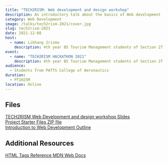 ```yaml
---
title: "TECH2RISM: Web development and design workshop"
description: An introductory talk about the basics of Web development
category: Web Development
image: /talks/tech2rism-2021/cover.jpg
slug: tech2rism-2021
date: 2021-12-08
host:
  - name: Likhang 2rismo
    description: 4th year BS Tourism Management students of Section 2T from PATTS College of Aeronautics
event: 
  - name: "TECH2RISM HACKATHON 2021"
    description: 4th year BS Tourism Management students of Section 2T from PATTS College of Aeronautics
audience:
  - Students from PATTS College of Aeronautics
duration:
  - PT1H25M
location: Online
---
```


## Files

<a href="https://francisrubio.netlify.app/speaking/tech2rism-web-dev-workshop/slides" class="file-button" target="_blank" rel="noopener noreferer nofollow">
  <div class="file__image">
    <img src="/assets/images/mimes/x-office-presentation.svg" alt="">
  </div>
  <div class="stack">
    <span class="weight-bold">TECH2RISM Web Development and design workshop</span>
    <span class="fg--accent">Slides</span>
  </div>
</a>

<a href="/assets/files/tech2rism-starter-project.zip" class="file-button" download>
  <div class="file__image">
    <img src="/assets/images/mimes/package.svg" alt="">
  </div>
  <div class="stack">
    <span class="weight-bold">Project Starter Files</span>
    <span class="fg--accent">ZIP file</span>
  </div>
</a>

<a href="https://maniczirconium.notion.site/Introduction-to-Web-Development-667d92f0f54845afb3ac7b289a1554b3" class="file-button" target="_blank" rel="noopener noreferer nofollow">
  <div class="file__image">
    <img src="/assets/images/mimes/notion.png" alt="">
  </div>
  <div class="stack">
    <span class="weight-bold">Introduction to Web Development</span>
    <span class="fg--accent">Outline</span>
  </div>
</a>

## Additional Resources

<a href="https://developer.mozilla.org/en-US/docs/Web/HTML/Element" class="file-button" target="_blank" rel="noopener noreferer nofollow">
  <div class="file__image">
    <img src="https://developer.mozilla.org/favicon-48x48.cbbd161b.png" alt="">
  </div>
  <div class="stack">
    <span class="weight-bold">HTML Tags Reference</span>
    <span class="fg--accent">MDN Web Docs</span>
  </div>
</a>